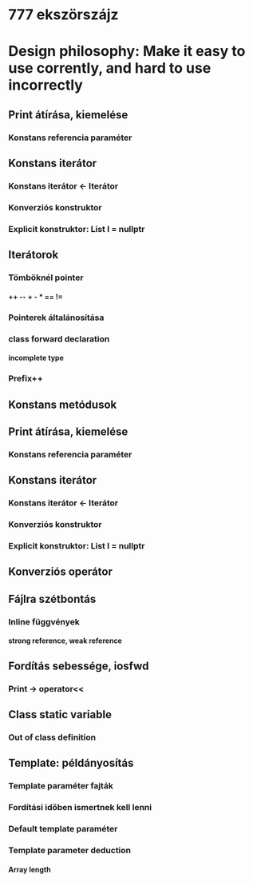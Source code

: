 # 777 ekszörszájz

# Design philosophy: Make it easy to use corrently, and hard to use incorrectly

## Print átírása, kiemelése
### Konstans referencia paraméter

## Konstans iterátor
### Konstans iterátor <- Iterátor
### Konverziós konstruktor
### Explicit konstruktor: List l = nullptr

## Iterátorok
### Tömböknél pointer
#### ++ -- + - * == !=
### Pointerek általánosítása
### class forward declaration
#### incomplete type
### Prefix++

## Konstans metódusok

## Print átírása, kiemelése
### Konstans referencia paraméter

## Konstans iterátor
### Konstans iterátor <- Iterátor
### Konverziós konstruktor
### Explicit konstruktor: List l = nullptr

## Konverziós operátor

## Fájlra szétbontás
### Inline függvények
#### strong reference, weak reference

## Fordítás sebessége, iosfwd
### Print -> operator<<

## Class static variable
### Out of class definition

## Template: példányosítás
### Template paraméter fajták
### Fordítási időben ismertnek kell lenni
### Default template paraméter
### Template parameter deduction
#### Array length
